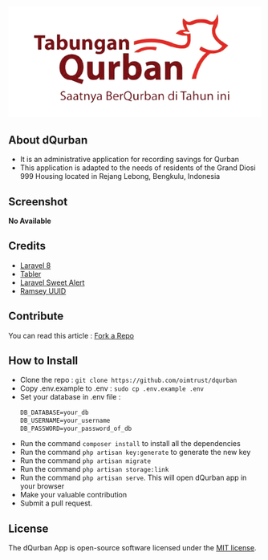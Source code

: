 ![](public/tabler/static/dQurban-logo.png)

## About dQurban
* It is an administrative application for recording savings for Qurban
* This application is adapted to the needs of residents of the Grand Diosi 999 Housing located in Rejang Lebong, Bengkulu, Indonesia

## Screenshot
__No Available__

## Credits
- [Laravel 8](https://laravel.com/docs/8.x "Laravel 8")
- [Tabler](https://tabler.io/ "Tabler")
- [Laravel Sweet Alert](https://realrashid.github.io/sweet-alert/ "Laravel Sweet Alert")
- [Ramsey UUID](https://github.com/ramsey/uuid "Ramsey UUID")

## Contribute
You can read this article : [Fork a Repo](https://help.github.com/en/articles/fork-a-repo "Fork a Repo")

## How to Install
- Clone the repo : `git clone https://github.com/oimtrust/dqurban`
- Copy .env.example to .env : `sudo cp .env.example .env`
- Set your database in .env file :
  ```
  DB_DATABASE=your_db
  DB_USERNAME=your_username
  DB_PASSWORD=your_password_of_db
  ```
- Run the command `composer install` to install all the dependencies
- Run the command `php artisan key:generate` to generate the new key
- Run the command `php artisan migrate`
- Run the command `php artisan storage:link`
- Run the command `php artisan serve`. This will open dQurban app in your browser
- Make your valuable contribution
- Submit a pull request.

## License
The dQurban App is open-source software licensed under the [MIT license](https://opensource.org/licenses/MIT).
